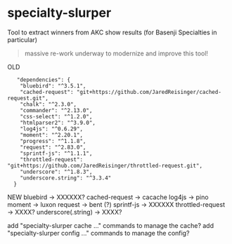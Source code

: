 # specialty-slurper

Tool to extract winners from AKC show results (for Basenji Specialties in particular)

> massive re-work underway to modernize and improve this tool!

OLD

```
   "dependencies": {
    "bluebird": "^3.5.1",
    "cached-request": "git+https://github.com/JaredReisinger/cached-request.git",
    "chalk": "^2.3.0",
    "commander": "^2.13.0",
    "css-select": "^1.2.0",
    "htmlparser2": "^3.9.0",
    "log4js": "^0.6.29",
    "moment": "^2.20.1",
    "progress": "^1.1.8",
    "request": "^2.83.0",
    "sprintf-js": "^1.1.1",
    "throttled-request": "git+https://github.com/JaredReisinger/throttled-request.git",
    "underscore": "^1.8.3",
    "underscore.string": "^3.3.4"
  }
```

NEW
bluebird -> XXXXXX?
cached-request -> cacache
log4js -> pino
moment -> luxon
request -> bent (?)
sprintf-js -> XXXXXX
throttled-request -> XXXX?
underscore(.string) -> XXXX?

add "specialty-slurper cache ..." commands to manage the cache?
add "specialty-slurper config ..." commands to manage the config?
